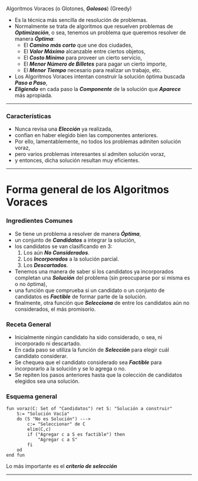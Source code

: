Algoritmos Voraces (o Glotones, ***Golosos***) (Greedy)
- Es la técnica más sencilla de resolución de problemas.
- Normalmente se trata de algoritmos que resuelven problemas de ***Optimización***, o sea, tenemos un problema que queremos resolver de manera ***Óptima***:
	- El ***Camino más corto*** que une dos ciudades,
	- El ***Valor Máximo*** alcanzable entre ciertos objetos,
	- El ***Costo Mínimo*** para proveer un cierto servicio,
	- El ***Menor Número de Billetes*** para pagar un cierto importe,
	- El ***Menor Tiempo*** necesario para realizar un trabajo, etc.
- Los Algoritmos Voraces intentan construir la solución óptima buscada ***Paso a Paso***,
- ***Eligiendo*** en cada paso la ***Componente*** de la solución que ***Aparece*** más apropiada.
---
### Características
- Nunca revisa una ***Elección*** ya realizada,
- confían en haber elegido bien las componentes anteriores.
- Por ello, lamentablemente, no todos los problemas admiten solución voraz,
- pero varios problemas interesantes sí admiten solución voraz,
- y entonces, dicha solución resultan muy eficientes.
---
# Forma general de los Algoritmos Voraces

### Ingredientes Comunes 
- Se tiene un problema a resolver de manera ***Óptima***,
- un conjunto de ***Candidatos*** a integrar la solución,
- los candidatos se van clasificando en 3:
	1. Los aún ***No Considerados***.
	2. Los ***Incorporados*** a la solución parcial.
	3. Los ***Descartados***.
- Tenemos una manera de saber si los candidatos ya incorporados completan una ***Solución*** del problema (sin preocuparse por si misma es o no óptima),
- una función que comprueba si un candidato o un conjunto de candidatos es ***Factible*** de formar parte de la solución.
- finalmente, otra función que ***Selecciona*** de entre los candidatos aún no considerados, el más promisorio.

### Receta General
- Inicialmente ningún candidato ha sido considerado, o sea, ni incorporado ni descartado.
- En cada paso se utiliza la función de ***Selección*** para elegir cuál candidato considerar.
- Se chequea que el candidato considerado sea ***Factible*** para incorporarlo a la solución y se lo agrega o no.
- Se repiten los pasos anteriores hasta que la colección de candidatos elegidos sea una solución.

### Esquema general
```LenguajeDeLaMateria
fun voraz(C: Set of "Candidatos") ret S: "Solución a construir"
	S:= "Solución Vacía"
	do (S "No es Solución") --->
		c:= "Seleccionar" de C
		elim(C,c)
		if ("Agregar c a S es factible") then
			"Agregar c a S"
		fi
	od
end fun
```
Lo más importante es el ***criterio de selección***

---
